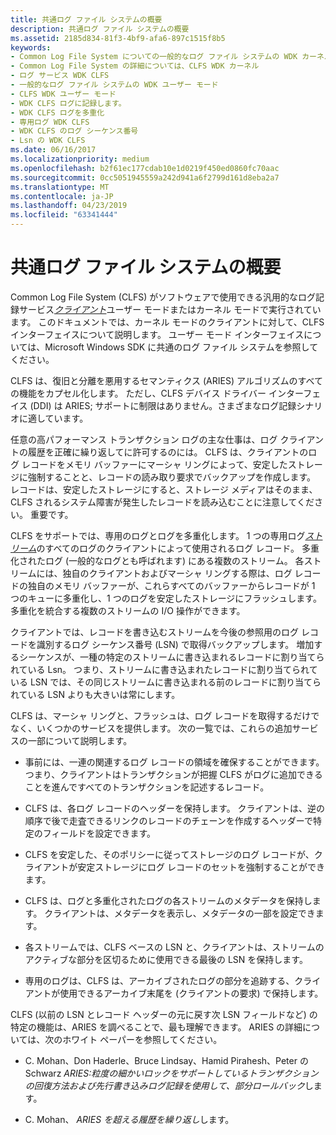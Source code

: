 ```yaml
---
title: 共通ログ ファイル システムの概要
description: 共通ログ ファイル システムの概要
ms.assetid: 2185d834-81f3-4bf9-afa6-897c1515f8b5
keywords:
- Common Log File System についての一般的なログ ファイル システムの WDK カーネル
- Common Log File System の詳細については、CLFS WDK カーネル
- ログ サービス WDK CLFS
- 一般的なログ ファイル システムの WDK ユーザー モード
- CLFS WDK ユーザー モード
- WDK CLFS ログに記録します。
- WDK CLFS ログを多重化
- 専用ログ WDK CLFS
- WDK CLFS のログ シーケンス番号
- Lsn の WDK CLFS
ms.date: 06/16/2017
ms.localizationpriority: medium
ms.openlocfilehash: b2f61ec177cdab10e1d0219f450ed0860fc70aac
ms.sourcegitcommit: 0cc5051945559a242d941a6f2799d161d8eba2a7
ms.translationtype: MT
ms.contentlocale: ja-JP
ms.lasthandoff: 04/23/2019
ms.locfileid: "63341444"
---
```

# <a name="introduction-to-the-common-log-file-system"></a>共通ログ ファイル システムの概要





Common Log File System (CLFS) がソフトウェアで使用できる汎用的なログ記録サービス[*クライアント*](clfs-terminology.md#kernel-clfs-term-client)ユーザー モードまたはカーネル モードで実行されています。 このドキュメントでは、カーネル モードのクライアントに対して、CLFS インターフェイスについて説明します。 ユーザー モード インターフェイスについては、Microsoft Windows SDK に共通のログ ファイル システムを参照してください。

CLFS は、復旧と分離を悪用するセマンティクス (ARIES) アルゴリズムのすべての機能をカプセル化します。 ただし、CLFS デバイス ドライバー インターフェイス (DDI) は ARIES; サポートに制限はありません。さまざまなログ記録シナリオに適しています。

任意の高パフォーマンス トランザクション ログの主な仕事は、ログ クライアントの履歴を正確に繰り返してに許可するのには。 CLFS は、クライアントのログ レコードをメモリ バッファーにマーシャ リングによって、安定したストレージに強制することと、レコードの読み取り要求でバックアップを作成します。 レコードは、安定したストレージにすると、ストレージ メディアはそのまま、CLFS されるシステム障害が発生したレコードを読み込むことに注意してください。 重要です。

CLFS をサポートでは、専用のログとログを多重化します。 1 つの専用ログ[*ストリーム*](clfs-terminology.md#kernel-clfs-term-stream)のすべてのログのクライアントによって使用されるログ レコード。 多重化されたログ (一般的なログとも呼ばれます) にある複数のストリーム。 各ストリームには、独自のクライアントおよびマーシャ リングする際は、ログ レコードの独自のメモリ バッファーが、これらすべてのバッファーからレコードが 1 つのキューに多重化し、1 つのログを安定したストレージにフラッシュします。 多重化を統合する複数のストリームの I/O 操作ができます。

クライアントでは、レコードを書き込むストリームを今後の参照用のログ レコードを識別するログ シーケンス番号 (LSN) で取得バックアップします。 増加するシーケンスが、一種の特定のストリームに書き込まれるレコードに割り当てられている Lsn。 つまり、ストリームに書き込まれたレコードに割り当てられている LSN では、その同じストリームに書き込まれる前のレコードに割り当てられている LSN よりも大きいは常にします。

CLFS は、マーシャ リングと、フラッシュは、ログ レコードを取得するだけでなく、いくつかのサービスを提供します。 次の一覧では、これらの追加サービスの一部について説明します。

-   事前には、一連の関連するログ レコードの領域を確保することができます。 つまり、クライアントはトランザクションが把握 CLFS がログに追加できることを進んですべてのトランザクションを記述するレコード。

-   CLFS は、各ログ レコードのヘッダーを保持します。 クライアントは、逆の順序で後で走査できるリンクのレコードのチェーンを作成するヘッダーで特定のフィールドを設定できます。

-   CLFS を安定した、そのポリシーに従ってストレージのログ レコードが、クライアントが安定ストレージにログ レコードのセットを強制することができます。

-   CLFS は、ログと多重化されたログの各ストリームのメタデータを保持します。 クライアントは、メタデータを表示し、メタデータの一部を設定できます。

-   各ストリームでは、CLFS ベースの LSN と、クライアントは、ストリームのアクティブな部分を区切るために使用できる最後の LSN を保持します。

-   専用のログは、CLFS は、アーカイブされたログの部分を追跡する、クライアントが使用できるアーカイブ末尾を (クライアントの要求) で保持します。

CLFS (以前の LSN とレコード ヘッダーの元に戻す次 LSN フィールドなど) の特定の機能は、ARIES を調べることで、最も理解できます。 ARIES の詳細については、次のホワイト ペーパーを参照してください。

-   C. Mohan、Don Haderle、Bruce Lindsay、Hamid Pirahesh、Peter の Schwarz *ARIES:粒度の細かいロックをサポートしているトランザクションの回復方法および先行書き込みログ記録を使用して、部分ロールバック*します。

-   C. Mohan、 *ARIES を超える履歴を繰り返し*します。

 

 




